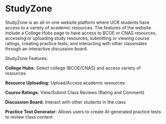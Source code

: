 # StudyZone

StudyZone is an all-in-one website platform where UCR students have access to a variety of academic resources. The features of the website include a College Hubs page to have access to BCOE or CNAS resources, accessing or uploading study resources, submitting or viewing course ratings, creating practice tests, and interacting with other classmates through an interactive discussion board. 

StudyZone Features:

**College Hubs:** Select college (BCOE/CNAS) and access variety of resources

**Resource Uploading:** Upload/Access academic resources

**Course Ratings:** View/Submit Class Reviews (Rating and Comment)

**Discussion Board:** Interact with other students in the class

**Practice Test Generator:** Allows users to create AI-generated practice tests to review class content 


